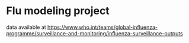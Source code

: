 # Flu modeling project

data available at https://www.who.int/teams/global-influenza-programme/surveillance-and-monitoring/influenza-surveillance-outputs
